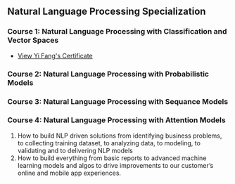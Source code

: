 ## Natural Language Processing Specialization
### Course 1: Natural Language Processing with Classification and Vector Spaces
* [View Yi Fang's Certificate](https://coursera.org/share/a1f798a914ceb798a55e2a9093de0372)
### Course 2: Natural Language Processing with Probabilistic Models
### Course 3: Natural Language Processing with Sequance Models
### Course 4: Natural Language Processing with Attention Models 

1. How to build NLP driven solutions from identifying business problems, to collecting training dataset, to analyzing data, to modeling, to validating and to delivering NLP models
2. How to build everything from basic reports to advanced machine learning models and algos to drive improvements to our customer’s online and mobile app experiences.
